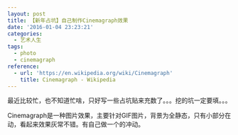 ```yaml
---
layout: post
title: 【新年占坑】自己制作Cinemagraph效果
date: '2016-01-04 23:23:21'
categories:
  - 艺术人生
tags:
  - photo
  - cinemagraph
reference:
  - url: 'https://en.wikipedia.org/wiki/Cinemagraph'
    title: Cinemagraph - Wikipedia
---
```

最近比较忙，也不知道忙啥，只好写一些占坑贴来充数了。。。挖的坑一定要填。。。

Cinemagraph是一种图片效果，主要针对GIF图片，背景为全静态，只有小部分在动，看起来效果灰常不错。有自己做一个的冲动。

